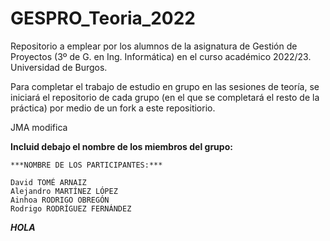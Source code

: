 # GESPRO_Teoria_2022
Repositorio a emplear por los alumnos de la asignatura de Gestión de Proyectos (3º de G. en Ing. Informática) en el curso académico 2022/23. Universidad de Burgos.

Para completar el trabajo de estudio en grupo en las sesiones de teoría, se iniciará el repositorio de cada grupo (en el que se completará el resto de la práctica) por medio de un fork a este repositiorio.


JMA modifica

**Incluid debajo el nombre de los miembros del grupo:**



```
***NOMBRE DE LOS PARTICIPANTES:***

David TOMÉ ARNAIZ       
Alejandro MARTÍNEZ LÓPEZ               
Ainhoa RODRIGO OBREGÓN             
Rodrigo RODRÍGUEZ FERNÁNDEZ
```
***HOLA***


